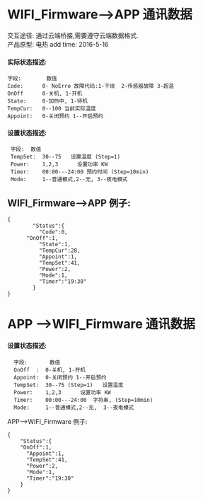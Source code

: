 ﻿#   WIFI_Firmware-->APP 通讯数据  #
 
 交互途径: 通过云端桥接,需要遵守云端数据格式.  
 产品原型: 电热
 add time: 2016-5-16
  
#### 实际状态描述:
  ```
  字段:        数值 
  Code:      0- NoErro 故障代码:1-干烧  2-传感器故障 3-超温
  OnOff      0-关机, 1-开机 
  State:     0-加热中, 1-待机 
  TempCur:   0--100 当前实际温度 
  Appoint:   0-关闭预约 1--开启预约 
  ```


#### 设置状态描述:
 ```
  字段:  数值 
  TempSet:  30--75   设置温度 (Step=1)
  Power:    1,2,3      设置功率 KW 
  Timer:    00:00---24:00 预约时间 (Step=10min) 
  Mode:     1--普通模式,2--无, 3--夜电模式 
  ```

## WIFI_Firmware-->APP 例子:
```
{
		"Status":{
		  "Code":0,
      "OnOff":1,
		  "State":1,
		  "TempCur":28,
		  "Appoint":1,
		  "TempSet":41,
		  "Power":2,
		  "Mode":1,
		  "Timer":"19:30"
		}
}

```

#  APP -->WIFI_Firmware 通讯数据
#### 设置状态描述:  
```
  字段:       数值 
  OnOff  :  0-关机, 1-开机
  Appoint:  0-关闭预约 1--开启预约   
  TempSet:  30--75 (Step=1)   设置温度 
  Power:    1,2,3      设置功率 KW 
  Timer:    00:00---24:00  字符串, (Step=10min) 
  Mode:     1--普通模式,2--无,  3--夜电模式 
```

APP-->WIFI_Firmware 例子:
```
{
	"Status":{
    "OnOff":1,
	  "Appoint":1,
	  "TempSet":41,
	  "Power":2,
	  "Mode":1,
	  "Timer":"19:30"
	}
}
```